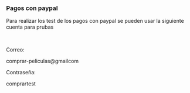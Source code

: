 <h3>Pagos con paypal</h3>
<p>Para realizar los test de los pagos con paypal se pueden usar la siguiente cuenta para prubas</p>
<br>
<p>Correo:</p>
<p>comprar-peliculas@gmailcom</p>
<p>Contraseña: </p>
<p>comprartest</p>
